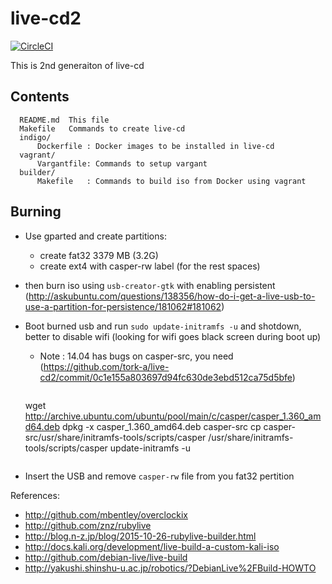 live-cd2
========

[![CircleCI](https://circleci.com/gh/tork-a/live-cd2.svg?style=svg)](https://circleci.com/gh/tork-a/live-cd2)

This is 2nd generaiton of live-cd

Contents
--------
```
  README.md  This file
  Makefile   Commands to create live-cd
  indigo/
      Dockerfile : Docker images to be installed in live-cd
  vagrant/
      Vargantfile: Commands to setup vargant
  builder/
      Makefile   : Commands to build iso from Docker using vagrant
```
Burning
-------


  - Use gparted and create partitions:

     - create fat32 3379 MB  (3.2G)
     - create ext4 with casper-rw label (for the rest spaces)

  - then burn iso using `usb-creator-gtk` with enabling persistent
  (http://askubuntu.com/questions/138356/how-do-i-get-a-live-usb-to-use-a-partition-for-persistence/181062#181062)

  - Boot burned usb and run `sudo update-initramfs -u` and shotdown, better to disable wifi (looking for wifi goes black screen during boot up)
  
    - Note : 14.04 has bugs on casper-src, you need  (https://github.com/tork-a/live-cd2/commit/0c1e155a803697d94fc630de3ebd512ca75d5bfe)
      ```
    wget http://archive.ubuntu.com/ubuntu/pool/main/c/casper/casper_1.360_amd64.deb
    dpkg -x casper_1.360_amd64.deb casper-src
    cp casper-src/usr/share/initramfs-tools/scripts/casper /usr/share/initramfs-tools/scripts/casper
    update-initramfs -u
      ```

  - Insert the USB and remove `casper-rw` file from you fat32 pertition



References:
- http://github.com/mbentley/overclockix
- http://github.com/znz/rubylive
- http://blog.n-z.jp/blog/2015-10-26-rubylive-builder.html
- http://docs.kali.org/development/live-build-a-custom-kali-iso
- http://github.com/debian-live/live-build
- http://yakushi.shinshu-u.ac.jp/robotics/?DebianLive%2FBuild-HOWTO
